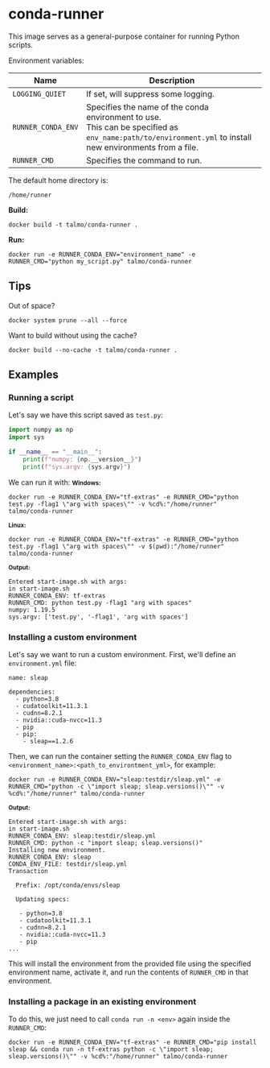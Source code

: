 # conda-runner

This image serves as a general-purpose container for running Python scripts.

Environment variables:

| Name               | Description                                                                                                                                                  |
| ------------------ | ------------------------------------------------------------------------------------------------------------------------------------------------------------ |
| `LOGGING_QUIET`    | If set, will suppress some logging.                                                                                                                          |
| `RUNNER_CONDA_ENV` | Specifies the name of the conda environment to use. <br>This can be specified as `env_name:path/to/environment.yml` to install new environments from a file. |
| `RUNNER_CMD`       | Specifies the command to run.                                                                                                                                |

The default home directory is:
```
/home/runner
```

**Build:**
```
docker build -t talmo/conda-runner .
```

**Run:**
```
docker run -e RUNNER_CONDA_ENV="environment_name" -e RUNNER_CMD="python my_script.py" talmo/conda-runner
```

## Tips
Out of space?
```
docker system prune --all --force
```
Want to build without using the cache?
```
docker build --no-cache -t talmo/conda-runner .
```

## Examples
### Running a script
Let's say we have this script saved as `test.py`:
```py
import numpy as np
import sys

if __name__ == "__main__":
    print(f"numpy: {np.__version__}")
    print(f"sys.argv: {sys.argv}")
```

We can run it with:
<small>**Windows:**</small>
```
docker run -e RUNNER_CONDA_ENV="tf-extras" -e RUNNER_CMD="python test.py -flag1 \"arg with spaces\"" -v %cd%:"/home/runner" talmo/conda-runner
```
<small>**Linux:**</small>
```
docker run -e RUNNER_CONDA_ENV="tf-extras" -e RUNNER_CMD="python test.py -flag1 \"arg with spaces\"" -v $(pwd):"/home/runner" talmo/conda-runner
```
<small>**Output:**</small>
```
Entered start-image.sh with args:
in start-image.sh
RUNNER_CONDA_ENV: tf-extras
RUNNER_CMD: python test.py -flag1 "arg with spaces"
numpy: 1.19.5
sys.argv: ['test.py', '-flag1', 'arg with spaces']
```

### Installing a custom environment

Let's say we want to run a custom environment. First, we'll define an `environment.yml` file:
```
name: sleap

dependencies:
  - python=3.8
  - cudatoolkit=11.3.1
  - cudnn=8.2.1
  - nvidia::cuda-nvcc=11.3
  - pip
  - pip:
    - sleap==1.2.6
```

Then, we can run the container setting the `RUNNER_CONDA_ENV` flag to `<environment_name>:<path_to_environtment_yml>`, for example:
```
docker run -e RUNNER_CONDA_ENV="sleap:testdir/sleap.yml" -e RUNNER_CMD="python -c \"import sleap; sleap.versions()\"" -v %cd%:"/home/runner" talmo/conda-runner
```
<small>**Output:**</small>
```
Entered start-image.sh with args:
in start-image.sh
RUNNER_CONDA_ENV: sleap:testdir/sleap.yml
RUNNER_CMD: python -c "import sleap; sleap.versions()"
Installing new environment.
RUNNER_CONDA_ENV: sleap
CONDA_ENV_FILE: testdir/sleap.yml
Transaction

  Prefix: /opt/conda/envs/sleap

  Updating specs:

   - python=3.8
   - cudatoolkit=11.3.1
   - cudnn=8.2.1
   - nvidia::cuda-nvcc=11.3
   - pip
...
```

This will install the environment from the provided file using the specified environment name, activate it, and run the contents of `RUNNER_CMD` in that environment.


### Installing a package in an existing environment

To do this, we just need to call `conda run -n <env>` again inside the `RUNNER_CMD`:
```
docker run -e RUNNER_CONDA_ENV="tf-extras" -e RUNNER_CMD="pip install sleap && conda run -n tf-extras python -c \"import sleap; sleap.versions()\"" -v %cd%:"/home/runner" talmo/conda-runner
```